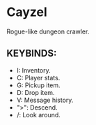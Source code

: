 # Cayzel
 Rogue-like dungeon crawler.


## KEYBINDS:
- I: Inventory.
- C: Player stats.
- G: Pickup item.
- D: Drop item.
- V: Message history.
- ">": Descend.
- /: Look around.

